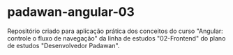 # padawan-angular-03
Repositório criado para aplicação prática dos conceitos do curso "Angular: controle o fluxo de navegação" da linha de estudos "02-Frontend" do plano de estudos "Desenvolvedor Padawan".